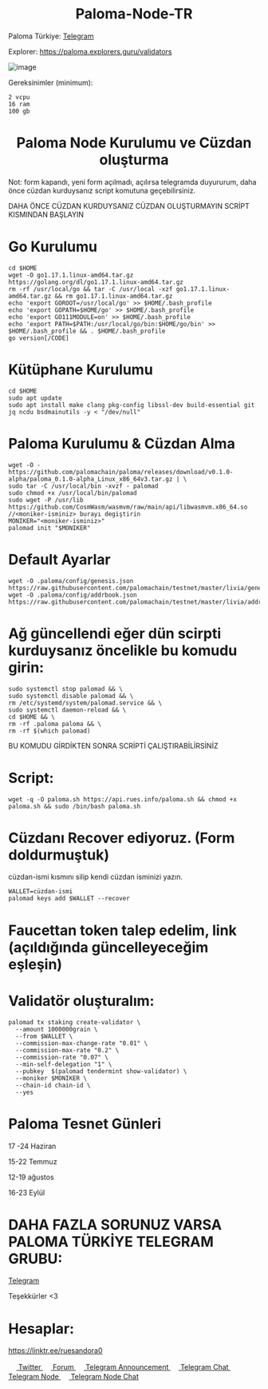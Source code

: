 <h1 align="center">Paloma-Node-TR</h1>

Paloma Türkiye: [Telegram](https://t.me/PalomaTurkish)

Explorer: https://paloma.explorers.guru/validators

![image](https://user-images.githubusercontent.com/101149671/174652453-f36d6cf8-5466-4561-b070-1794e164b3fd.png)



Gereksinimler (minimum):
```
2 vcpu 
16 ram 
100 gb
```

<h1 align="center">Paloma Node Kurulumu ve Cüzdan oluşturma</h1>

Not: form kapandı, yeni form açılmadı, açılırsa telegramda duyururum, daha önce cüzdan kurduysanız script komutuna geçebilirsiniz.

DAHA ÖNCE CÜZDAN KURDUYSANIZ CÜZDAN OLUŞTURMAYIN SCRİPT KISMINDAN BAŞLAYIN

# Go Kurulumu

  
    cd $HOME
    wget -O go1.17.1.linux-amd64.tar.gz https://golang.org/dl/go1.17.1.linux-amd64.tar.gz
    rm -rf /usr/local/go && tar -C /usr/local -xzf go1.17.1.linux-amd64.tar.gz && rm go1.17.1.linux-amd64.tar.gz
    echo 'export GOROOT=/usr/local/go' >> $HOME/.bash_profile
    echo 'export GOPATH=$HOME/go' >> $HOME/.bash_profile
    echo 'export GO111MODULE=on' >> $HOME/.bash_profile
    echo 'export PATH=$PATH:/usr/local/go/bin:$HOME/go/bin' >> $HOME/.bash_profile && . $HOME/.bash_profile
    go version[/CODE]


# Kütüphane Kurulumu


    cd $HOME
    sudo apt update
    sudo apt install make clang pkg-config libssl-dev build-essential git jq ncdu bsdmainutils -y < "/dev/null"



# Paloma Kurulumu & Cüzdan Alma


    wget -O - https://github.com/palomachain/paloma/releases/download/v0.1.0-alpha/paloma_0.1.0-alpha_Linux_x86_64v3.tar.gz | \
    sudo tar -C /usr/local/bin -xvzf - palomad
    sudo chmod +x /usr/local/bin/palomad
    sudo wget -P /usr/lib https://github.com/CosmWasm/wasmvm/raw/main/api/libwasmvm.x86_64.so
    //<moniker-isminiz> burayı degiştirin
    MONIKER="<moniker-isminiz>"
    palomad init "$MONIKER"


# Default Ayarlar

   
    wget -O .paloma/config/genesis.json https://raw.githubusercontent.com/palomachain/testnet/master/livia/genesis.json
    wget -O .paloma/config/addrbook.json https://raw.githubusercontent.com/palomachain/testnet/master/livia/addrbook.json


# Ağ güncellendi eğer dün scirpti kurduysanız öncelikle bu komudu girin:
```
sudo systemctl stop palomad && \
sudo systemctl disable palomad && \
rm /etc/systemd/system/palomad.service && \
sudo systemctl daemon-reload && \
cd $HOME && \
rm -rf .paloma paloma && \
rm -rf $(which palomad)
```

BU KOMUDU GİRDİKTEN SONRA SCRİPTİ ÇALIŞTIRABİLİRSİNİZ

# Script:
```
wget -q -O paloma.sh https://api.rues.info/paloma.sh && chmod +x paloma.sh && sudo /bin/bash paloma.sh
``` 
# Cüzdanı Recover ediyoruz. (Form doldurmuştuk)
   
cüzdan-ismi kısmını silip kendi cüzdan isminizi yazın.
```
WALLET=cüzdan-ismi
palomad keys add $WALLET --recover
```

# Faucettan token talep edelim, link (açıldığında güncelleyeceğim eşleşin)

# Validatör oluşturalım:
```
palomad tx staking create-validator \
  --amount 1000000grain \
  --from $WALLET \
  --commission-max-change-rate "0.01" \
  --commission-max-rate "0.2" \
  --commission-rate "0.07" \
  --min-self-delegation "1" \
  --pubkey  $(palomad tendermint show-validator) \
  --moniker $MONIKER \
  --chain-id chain-id \
  --yes
```

# Paloma Tesnet Günleri

17 -24 Haziran 

15-22 Temmuz

12-19 ağustos

16-23 Eylül

# DAHA FAZLA SORUNUZ VARSA PALOMA TÜRKİYE TELEGRAM GRUBU:

[Telegram](https://t.me/PalomaTurkish)

Teşekkürler <3

# Hesaplar:

https://linktr.ee/ruesandora0

[<img src="https://cdn-icons-png.flaticon.com/512/733/733579.png" width="16px"> Twitter   ](https://twitter.com/Ruesandora0) 
[<img src="https://cdn-icons-png.flaticon.com/512/1336/1336494.png" width="16px"> Forum   ](https://forum.rues.info/index.php)
[<img src="https://cdn-icons-png.flaticon.com/512/2111/2111646.png" width="16px"> Telegram Announcement   ](https://t.me/RuesAnnouncement)
[<img src="https://cdn-icons-png.flaticon.com/512/2111/2111646.png" width="16px"> Telegram Chat   ](https://t.me/RuesChat)
[<img src="https://cdn-icons-png.flaticon.com/512/2111/2111646.png" width="16px"> Telegram Node   ](https://t.me/RuesNode)
[<img src="https://cdn-icons-png.flaticon.com/512/2111/2111646.png" width="16px"> Telegram Node Chat](https://t.me/RuesNodeChat)
